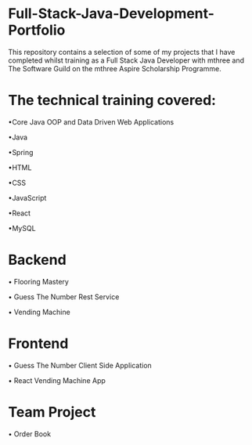 # Full-Stack-Java-Development-Portfolio

This repository contains a selection of some of my projects that I have completed whilst training as a Full Stack Java Developer with mthree and The Software Guild on the mthree Aspire Scholarship Programme.

# The technical training covered: #

•Core Java OOP and Data Driven Web Applications

•Java

•Spring

•HTML 

•CSS

•JavaScript

•React

•MySQL

# Backend #

• Flooring Mastery

• Guess The Number Rest Service

• Vending Machine

# Frontend #

• Guess The Number Client Side Application

• React Vending Machine App

# Team Project #

• Order Book
